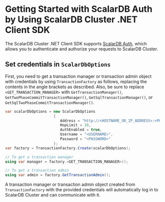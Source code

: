 # Getting Started with ScalarDB Auth by Using ScalarDB Cluster .NET Client SDK

The ScalarDB Cluster .NET Client SDK supports [ScalarDB Auth](https://github.com/scalar-labs/scalardb-cluster/blob/main/docs/scalardb-auth-with-sql.mdx), which allows you to authenticate and authorize your requests to ScalarDB Cluster.

## Set credentials in `ScalarDbOptions`

First, you need to get a transaction manager or transaction admin object with credentials by using `TransactionFactory` as follows, replacing the contents in the angle brackets as described. Also, be sure to replace `<GET_TRANSACTION_MANAGER>` with `GetTransactionManager()`, `GetTwoPhaseCommitTransactionManager()`, `GetSqlTransactionManager()`, or `GetSqlTwoPhaseCommitTransactionManager()`.  

```c#
var scalarDbOptions = new ScalarDbOptions
                      {
                         Address = "http://<HOSTNAME_OR_IP_ADDRESS>:<PORT>",
                         HopLimit = 10,
                         AuthEnabled = true,
                         Username = "<USERNAME>",
                         Password = "<PASSWORD>"
                      };
var factory = TransactionFactory.Create(scalarDbOptions);

// To get a transaction manager
using var manager = factory.<GET_TRANSACTION_MANAGER>();

// To get a transaction admin
using var admin = factory.GetTransactionAdmin();
```

A transaction manager or transaction admin object created from `TransactionFactory` with the provided credentials will automatically log in to ScalarDB Cluster and can communicate with it.
